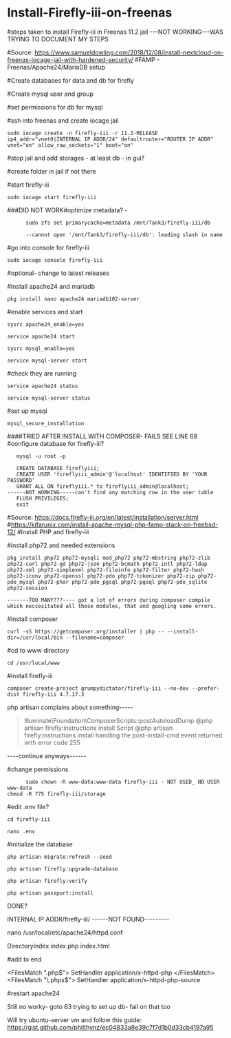 # Install-Firefly-iii-on-freenas
#steps taken to install Firefly-iii in Freenas 11.2 jail ---NOT WORKING---WAS TRYING TO DOCUMENT MY STEPS

#Source: https://www.samueldowling.com/2018/12/08/install-nextcloud-on-freenas-iocage-jail-with-hardened-security/
#FAMP - Freenas/Apache24/MariaDB setup

#Create databases for data and db for firefly

#Create mysql user and group

#set permissions for db for mysql

#ssh into freenas and create iocage jail

    sudo iocage create -n firefly-iii -r 11.2-RELEASE ip4_addr="vnet0|INTERNAL IP ADDR/24" defaultrouter="ROUTER IP ADDR" vnet="on" allow_raw_sockets="1" boot="on"

#stop jail and add storages - at least db - in gui?

#create folder in jail if not there

#start firefly-iii

    sudo iocage start firefly-iii

###DID NOT WORK#optimize metadata? - 

          sudo zfs set primarycache=metadata /mnt/Tank3/firefly-iii/db

          --cannot open '/mnt/Tank3/firefly-iii/db': leading slash in name

#go into console for firefly-iii

    sudo iocage console firefly-iii

#optional- change to latest releases

#install apache24 and mariadb

    pkg install nano apache24 mariadb102-server
  
#enable services and start

    sysrc apache24_enable=yes

    service apache24 start

    sysrc mysql_enable=yes

    service mysql-server start

#check they are running
  
    service apache24 status
   
    service mysql-server status
  
#set up mysql

    mysql_secure_installation

####TRIED AFTER INSTALL WITH COMPOSER- FAILS SEE LINE 68 #configure database for firefly-iii?

       mysql -u root -p
  
       CREATE DATABASE fireflyiii;
       CREATE USER 'fireflyiii_admin'@'localhost' IDENTIFIED BY 'YOUR PASSWORD'
       GRANT ALL ON fireflyiii.* to fireflyiii_admin@localhost;
    ------NOT WORKING-----can't find any matching row in the user table
       FLUSH PRIVILEGES;
       exit

#Source: https://docs.firefly-iii.org/en/latest/installation/server.html
  #https://kifarunix.com/install-apache-mysql-php-famp-stack-on-freebsd-12/
#Install PHP and firefly-iii

#install php72 and needed extensions

    pkg install php72 php72-mysqli mod_php72 php72-mbstring php72-zlib php72-curl php72-gd php72-json php72-bcmath php72-intl php72-ldap php72-xml php72-simplexml php72-fileinfo php72-filter php72-hash php72-iconv php72-openssl php72-pdo php72-tokenizer php72-zip php72-pdo_mysql php72-phar php72-pdo_pgsql php72-pgsql php72-pdo_sqlite php72-session
    
    -------TOO MANY???---- got a lot of errors during composer compile which neccesitated all these modules, that and googling some errors.

#install composer

    curl -sS https://getcomposer.org/installer | php -- --install-dir=/usr/local/bin --filename=composer
  
#cd to www directory

    cd /usr/local/www
  
#install firefly-iii

    composer create-project grumpydictator/firefly-iii --no-dev --prefer-dist firefly-iii 4.7.17.3
  
  php artisan complains about something-----
  
  > Illuminate\Foundation\ComposerScripts::postAutoloadDump
  > @php artisan firefly:instructions install
  Script @php artisan firefly:instructions install handling the post-install-cmd event returned with error code 255

----continue anyways------

#change permissions

          sudo chown -R www-data:www-data firefly-iii - NOT USED_ NO USER www-data
    chmod -R 775 firefly-iii/storage

#edit .env file?

    cd firefly-iii
  
    nano .env

#initialize the database

    php artisan migrate:refresh --seed

    php artisan firefly:upgrade-database

    php artisan firefly:verify

    php artisan passport:install

DONE?

INTERNAL IP ADDR/firefly-iii/
------NOT FOUND---------

  nano /usr/local/etc/apache24/httpd.conf

  <IfModule dir_module>
     DirectoryIndex index.php index.html
  </IfModule>
  
#add to end

  <FilesMatch "\.php$">
    SetHandler application/x-httpd-php
  </FilesMatch>
  <FilesMatch "\.phps$"> 
    SetHandler application/x-httpd-php-source
  </FilesMatch>
  
#restart apache24

Still no worky- goto 63 trying to set up db- fail on that too

Will try ubuntu-server vm and follow this guide:
https://gist.github.com/philthynz/ec04833a8e39c7f7d1b0d33cb4197a95


